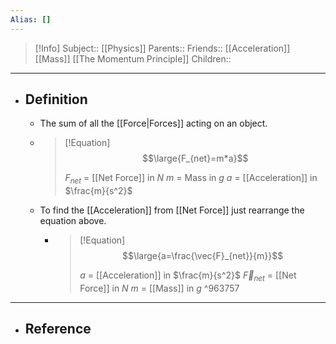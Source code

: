 ```yaml
---
Alias: []
---
```

> [!Info]
> Subject:: [[Physics]]
> Parents:: 
> Friends:: [[Acceleration]] [[Mass]] [[The Momentum Principle]]
> Children:: 
---
- ## Definition
	- The sum of all the [[Force|Forces]] acting on an object.
	- > [!Equation]
	  > $$\large{F_{net}=m*a}$$
	  > 
	  > $F_{net}$ = [[Net Force]] in $N$
	  > $m$ = Mass in $g$
	  > $a$ = [[Acceleration]] in $\frac{m}{s^2}$
	- To find the [[Acceleration]] from [[Net Force]] just rearrange the equation above.
		- > [!Equation]
		  > $$\large{a=\frac{\vec{F}_{net}}{m}}$$
		  > 
		  > $a$ = [[Acceleration]] in $\frac{m}{s^2}$
		  > $\vec{F}_{net}$ = [[Net Force]] in $N$
		  > $m$ = [[Mass]] in $g$ ^963757
---
- ## Reference